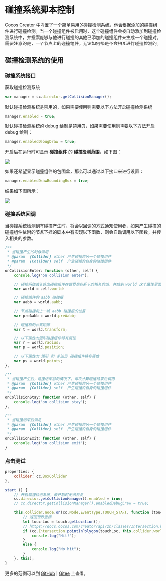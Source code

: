# 碰撞系统脚本控制

Cocos Creator 中内置了一个简单易用的碰撞检测系统，他会根据添加的碰撞组件进行碰撞检测。当一个碰撞组件被启用时，这个碰撞组件会被自动添加到碰撞检测系统中，并搜索能够与他进行碰撞的其他已添加的碰撞组件来生成一个碰撞对。需要注意的是，一个节点上的碰撞组件，无论如何都是不会相互进行碰撞检测的。

## 碰撞检测系统的使用

### 碰撞系统接口

获取碰撞检测系统

```javascript
var manager = cc.director.getCollisionManager();
```

默认碰撞检测系统是禁用的，如果需要使用则需要以下方法开启碰撞检测系统

```javascript
manager.enabled = true;
```

默认碰撞检测系统的 debug 绘制是禁用的，如果需要使用则需要以下方法开启 debug 绘制：

```javascript
manager.enabledDebugDraw = true;
```

开启后在运行时可显示 **碰撞组件** 的 **碰撞检测范围**，如下图：

![](collision-manager/draw-debug.png)

如果还希望显示碰撞组件的包围盒，那么可以通过以下接口来进行设置：

```javascript
manager.enabledDrawBoundingBox = true;
```

结果如下图所示：

![](collision-manager/draw-bounding-box.png)

### 碰撞系统回调

当碰撞系统检测到有碰撞产生时，将会以回调的方式通知使用者，如果产生碰撞的碰撞组件依附的节点下挂的脚本中有实现以下函数，则会自动调用以下函数，并传入相关的参数。

```javascript
/**
 * 当碰撞产生的时候调用
 * @param  {Collider} other 产生碰撞的另一个碰撞组件
 * @param  {Collider} self  产生碰撞的自身的碰撞组件
 */
onCollisionEnter: function (other, self) {
    console.log('on collision enter');

    // 碰撞系统会计算出碰撞组件在世界坐标系下的相关的值，并放到 world 这个属性里面
    var world = self.world;

    // 碰撞组件的 aabb 碰撞框
    var aabb = world.aabb;

    // 节点碰撞前上一帧 aabb 碰撞框的位置
    var preAabb = world.preAabb;

    // 碰撞框的世界矩阵
    var t = world.transform;

    // 以下属性为圆形碰撞组件特有属性
    var r = world.radius;
    var p = world.position;

    // 以下属性为 矩形 和 多边形 碰撞组件特有属性
    var ps = world.points;
},
```

```javascript
/**
 * 当碰撞产生后，碰撞结束前的情况下，每次计算碰撞结果后调用
 * @param  {Collider} other 产生碰撞的另一个碰撞组件
 * @param  {Collider} self  产生碰撞的自身的碰撞组件
 */
onCollisionStay: function (other, self) {
    console.log('on collision stay');
},
```

```javascript
/**
 * 当碰撞结束后调用
 * @param  {Collider} other 产生碰撞的另一个碰撞组件
 * @param  {Collider} self  产生碰撞的自身的碰撞组件
 */
onCollisionExit: function (other, self) {
    console.log('on collision exit');
}
```

### 点击测试

```javascript
properties: {
    collider: cc.BoxCollider
},

start () {
    // 开启碰撞检测系统，未开启时无法检测
    cc.director.getCollisionManager().enabled = true;
    // cc.director.getCollisionManager().enabledDebugDraw = true;

    this.collider.node.on(cc.Node.EventType.TOUCH_START, function (touch, event) {
        // 返回世界坐标
        let touchLoc = touch.getLocation();
        // https://docs.cocos.com/creator/api/zh/classes/Intersection.html 检测辅助类
        if (cc.Intersection.pointInPolygon(touchLoc, this.collider.world.points)) {
            console.log("Hit!");
        }
        else {
            console.log("No hit");
        }
    }, this);
}
```

更多的范例可以到 [GitHub](https://github.com/cocos/example-projects/tree/master/assets/cases/collider) | [Gitee](https://gitee.com/mirrors_cocos-creator/example-cases/tree/master/assets/cases/collider) 上查看。
